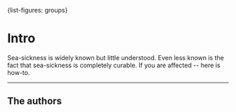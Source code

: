 {list-figures: groups}

# Intro <!-- leanpub style: H1 for chapter title -->

Sea-sickness is widely known but little understood. Even less known is the fact that sea-sickness is completely curable. If you are affected -- here is how-to.

* * * 

## The authors

